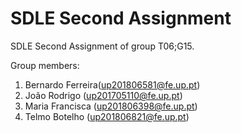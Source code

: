 # SDLE Second Assignment

SDLE Second Assignment of group T06;G15.

Group members:

1. Bernardo Ferreira(up201806581@fe.up.pt)
2. João Rodrigo (up201705110@fe.up.pt)
3. Maria Francisca (up201806398@fe.up.pt)
4. Telmo Botelho (up201806821@fe.up.pt)
